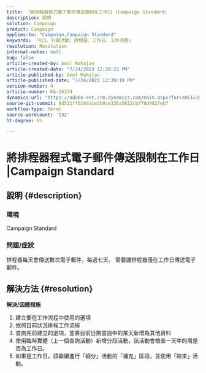 ```yaml
---
title: 「將排程器程式電子郵件傳送限制在工作日 |Campaign Standard」
description: 說明
solution: Campaign
product: Campaign
applies-to: "Campaign,Campaign Standard"
keywords: 「KCS、行銷活動、排程器、工作日、工作流程」
resolution: Resolution
internal-notes: null
bug: false
article-created-by: Amol Mahajan
article-created-date: "7/24/2023 12:28:22 PM"
article-published-by: Amol Mahajan
article-published-date: "7/24/2023 12:39:10 PM"
version-number: 4
article-number: KA-16374
dynamics-url: "https://adobe-ent.crm.dynamics.com/main.aspx?forceUCI=1&pagetype=entityrecord&etn=knowledgearticle&id=e197848f-1d2a-ee11-bdf4-6045bd006d92"
source-git-commit: 8d511ff016da1e2b0ce326a5012cbf78d482feb7
workflow-type: tm+mt
source-wordcount: '132'
ht-degree: 6%

---
```


# 將排程器程式電子郵件傳送限制在工作日 |Campaign Standard

## 說明 {#description}


### <b>環境</b>

Campaign Standard



### <b>問題/症狀</b>

排程器每天會傳送數次電子郵件，每週七天。 需要讓排程器僅在工作日傳送電子郵件。


## 解決方法 {#resolution}

<b>解決/因應措施</b>
1. 建立要在工作流程中使用的選項
2. 依照目前狀況排程工作流程
3. 查詢先前建立的選項，並將目前日期當週中的某天新增為其他資料
4. 使用臨時實體（上一個查詢活動）新增分段活動，該活動會檢查一天中的周是否為工作日。
5. 如果是工作日，請繼續進行「細分」活動的「補充」區段，並使用「結束」活動。





